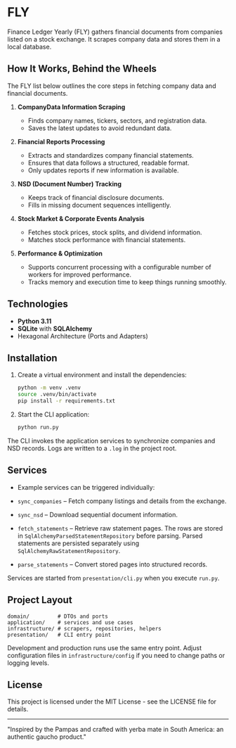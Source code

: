 # FLY
Finance Ledger Yearly (FLY) gathers financial documents from companies listed on a stock exchange. It scrapes company data and stores them in a local database.

## How It Works, Behind the Wheels
The FLY list below outlines the core steps in fetching company data and financial documents.

1. **CompanyData Information Scraping**  
   - Finds company names, tickers, sectors, and registration data.
   - Saves the latest updates to avoid redundant data.

2. **Financial Reports Processing**  
   - Extracts and standardizes company financial statements.
   - Ensures that data follows a structured, readable format.
   - Only updates reports if new information is available.

3. **NSD (Document Number) Tracking**  
   - Keeps track of financial disclosure documents.
   - Fills in missing document sequences intelligently.

4. **Stock Market & Corporate Events Analysis**  
   - Fetches stock prices, stock splits, and dividend information.
   - Matches stock performance with financial statements.

5. **Performance & Optimization**
   - Supports concurrent processing with a configurable number of workers for improved performance.
   - Tracks memory and execution time to keep things running smoothly.


## Technologies

- **Python 3.11**
- **SQLite** with **SQLAlchemy**
- Hexagonal Architecture (Ports and Adapters)

## Installation

1. Create a virtual environment and install the dependencies:
   ```bash
   python -m venv .venv
   source .venv/bin/activate
   pip install -r requirements.txt
   ```

2. Start the CLI application:
   ```bash
   python run.py
   ```

The CLI invokes the application services to synchronize companies and NSD records. Logs are written to a `.log` in the project root.

## Services

- Example services can be triggered individually:

- `sync_companies` – Fetch company listings and details from the exchange.
- `sync_nsd` – Download sequential document information.
- `fetch_statements` – Retrieve raw statement pages. The rows are stored in
  `SqlAlchemyParsedStatementRepository` before parsing. Parsed statements are persisted separately using `SqlAlchemyRawStatementRepository`.
- `parse_statements` – Convert stored pages into structured records.

Services are started from `presentation/cli.py` when you execute `run.py`.

## Project Layout

```
domain/         # DTOs and ports
application/    # services and use cases
infrastructure/ # scrapers, repositories, helpers
presentation/   # CLI entry point
```

Development and production runs use the same entry point. Adjust configuration files in `infrastructure/config` if you need to change paths or logging levels.

## License
This project is licensed under the MIT License - see the LICENSE file for details.

---
"Inspired by the Pampas and crafted with yerba mate in South America: an authentic gaucho product."
